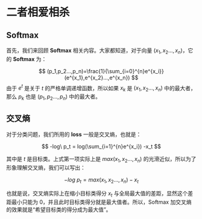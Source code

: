 # 二者相爱相杀

## Softmax

首先，我们来回顾 **Softmax** 相关内容。大家都知道，对于向量 $(x_1,x_2...,x_n)$，它的 **Softmax** 为：

$$
(p_1,p_2...,p_n)=\frac{1}{\sum_{i=0}^{n}e^{x_i}}(e^{x_1},e^{x_2}...,e^{x_n})
$$
由于 $e^t$ 是关于 $t$ 的严格单调递增函数，所以如果 $x_k$ 是 $(x_1,x_2...,x_n)$ 中的最大者，那么 $p_k$ 也是 $(p_1,p_2...,p_n)$ 中的最大者。

## 交叉熵

对于分类问题，我们所用的 **loss** 一般是交叉熵，也就是：

$$
-log\ p_t =  log(\sum_{i=1}^{n}e^{x_i}) -x_t
$$

其中是 $t$ 是目标类。上式第一项实际上是 $max(x_1,x_2...,x_n)$ 的光滑近似，所以为了形象理解交叉熵，我们可以写出：

$$
-log\ p_t = max(x_1,x_2...,x_n) -x_t
$$

也就是说，交叉熵实际上在缩小目标类得分 $x_t$ 与全局最大值的差距，显然这个差距最小只能为 0，并且此时目标类得分就是最大值者。所以，Softmax 加交叉熵的效果就是“希望目标类的得分成为最大值”。